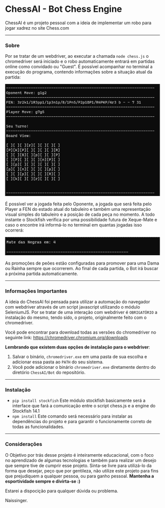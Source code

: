 # ChessAI - Bot Chess Engine

ChessAI é um projeto pessoal com a ideia de implementar um robo para jogar xadrez no site Chess.com

---

### Sobre
Por se tratar de um webdriver, ao executar a chamada `node chess.js` o chromedriver será iniciado e o robo automaticamente entrará em partidas online como convidado ou "Guest". É possível acompanhar no terminal a execução do programa, contendo informações sobre a situação atual da partida:


![GameStatus](readme_images/gameStatus.PNG)


É possível ver a jogada feita pelo Oponente, a jogada que será feita pelo Player a FEN do estado atual do tabuleiro e também uma representação visual simples do tabuleiro e a posição de cada peça no momento.
A todo instante o Stockfish verifica por uma possibilidade futura de Xeque-Mate e caso o encontre irá informá-lo no terminal em quantas jogadas isso ocorrerá:


![MateEm](readme_images/mateEm.PNG)


As promoções de peões estão configuradas para promover para uma Dama ou Rainha sempre que ocorrerem.
Ao final de cada partida, o Bot irá buscar a próxima partida automaticamente.

---

### Informações Importantes
A ideia do ChessAI foi pensada para utilizar a automação do navegador com webdriver através de um script javascript utilizando o módulo SeleniumJS.
Por se tratar de uma interação com webdriver é `OBRIGATÓRIO` a instalação do mesmo, tendo sido, o projeto, originalmente feito com o chromedriver.

Você pode encontrar para download todas as versões do chromedriver no seguinte link: https://chromedriver.chromium.org/downloads

**Lembrando que existem duas opções de instalação para o webdriver**:
  1. Salvar o binário, `chromedriver.exe` em uma pasta de sua escolha e adicionar essa pasta ao `PATH` do seu sistema.
  2. Você pode adicionar o binário `chromedriver.exe` diretamente dentro do diretório `ChessAI/Bot` do repositório.
  
---

### Instalação

- `
pip install stockfish
                         `
Este módulo stockfish basicamente será a interface que fará a comunicação entre o script chess.js e a engine do Stockfish 14.1
- `npm install`
Este comando será necessário para instalar as dependências do projeto e para garantir o funcionamente correto de todas as funcionalidades.

---

### Considerações

O Objetivo por trás desse projeto é inteiramente educacional, com o foco no aprendizado de algumas tecnologias e também para realizar um desejo que sempre tive de cumprir esse projeto. Sinta-se livre para utilizá-lo da forma que desejar, peço que por gentileza, não utilize este projeto para fins que prejudiquem a qualquer pessoa, ou para ganho pessoal. **Mantenha a esportividade sempre e divirta-se :)**

Estarei a dispocição para qualquer dúvida ou problema.

Naissinger.
